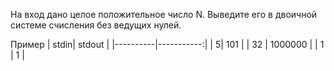 ﻿На вход дано целое положительное число N. Выведите его в двоичной системе счисления без ведущих нулей.

Пример
| stdin| stdout |
|----------|-----------:|
| 5| 101 |
| 32 | 1000000 |
| 1 | 1 |

